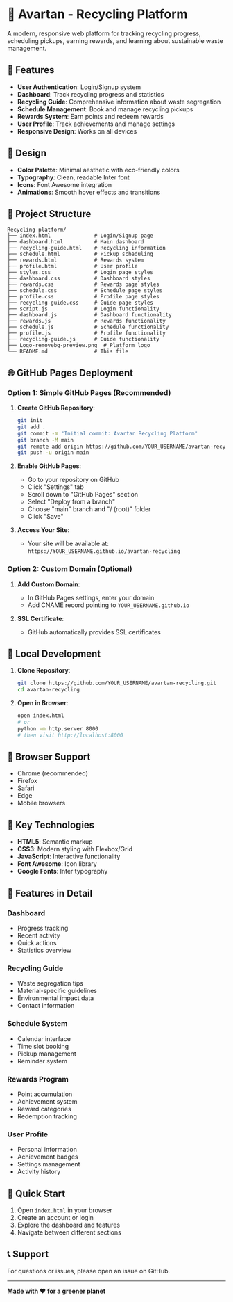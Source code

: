 # 🌿 Avartan - Recycling Platform

A modern, responsive web platform for tracking recycling progress, scheduling pickups, earning rewards, and learning about sustainable waste management.

## 🚀 Features

- **User Authentication**: Login/Signup system
- **Dashboard**: Track recycling progress and statistics
- **Recycling Guide**: Comprehensive information about waste segregation
- **Schedule Management**: Book and manage recycling pickups
- **Rewards System**: Earn points and redeem rewards
- **User Profile**: Track achievements and manage settings
- **Responsive Design**: Works on all devices

## 🎨 Design

- **Color Palette**: Minimal aesthetic with eco-friendly colors
- **Typography**: Clean, readable Inter font
- **Icons**: Font Awesome integration
- **Animations**: Smooth hover effects and transitions

## 📁 Project Structure

```
Recycling platform/
├── index.html              # Login/Signup page
├── dashboard.html          # Main dashboard
├── recycling-guide.html    # Recycling information
├── schedule.html           # Pickup scheduling
├── rewards.html            # Rewards system
├── profile.html            # User profile
├── styles.css              # Login page styles
├── dashboard.css           # Dashboard styles
├── rewards.css             # Rewards page styles
├── schedule.css            # Schedule page styles
├── profile.css             # Profile page styles
├── recycling-guide.css     # Guide page styles
├── script.js               # Login functionality
├── dashboard.js            # Dashboard functionality
├── rewards.js              # Rewards functionality
├── schedule.js             # Schedule functionality
├── profile.js              # Profile functionality
├── recycling-guide.js      # Guide functionality
├── Logo-removebg-preview.png  # Platform logo
└── README.md               # This file
```

## 🌐 GitHub Pages Deployment

### Option 1: Simple GitHub Pages (Recommended)

1. **Create GitHub Repository**:
   ```bash
   git init
   git add .
   git commit -m "Initial commit: Avartan Recycling Platform"
   git branch -M main
   git remote add origin https://github.com/YOUR_USERNAME/avartan-recycling.git
   git push -u origin main
   ```

2. **Enable GitHub Pages**:
   - Go to your repository on GitHub
   - Click "Settings" tab
   - Scroll down to "GitHub Pages" section
   - Select "Deploy from a branch"
   - Choose "main" branch and "/ (root)" folder
   - Click "Save"

3. **Access Your Site**:
   - Your site will be available at: `https://YOUR_USERNAME.github.io/avartan-recycling`

### Option 2: Custom Domain (Optional)

1. **Add Custom Domain**:
   - In GitHub Pages settings, enter your domain
   - Add CNAME record pointing to `YOUR_USERNAME.github.io`

2. **SSL Certificate**:
   - GitHub automatically provides SSL certificates

## 🔧 Local Development

1. **Clone Repository**:
   ```bash
   git clone https://github.com/YOUR_USERNAME/avartan-recycling.git
   cd avartan-recycling
   ```

2. **Open in Browser**:
   ```bash
   open index.html
   # or
   python -m http.server 8000
   # then visit http://localhost:8000
   ```

## 📱 Browser Support

- Chrome (recommended)
- Firefox
- Safari
- Edge
- Mobile browsers

## 🎯 Key Technologies

- **HTML5**: Semantic markup
- **CSS3**: Modern styling with Flexbox/Grid
- **JavaScript**: Interactive functionality
- **Font Awesome**: Icon library
- **Google Fonts**: Inter typography

## 🌟 Features in Detail

### Dashboard
- Progress tracking
- Recent activity
- Quick actions
- Statistics overview

### Recycling Guide
- Waste segregation tips
- Material-specific guidelines
- Environmental impact data
- Contact information

### Schedule System
- Calendar interface
- Time slot booking
- Pickup management
- Reminder system

### Rewards Program
- Point accumulation
- Achievement system
- Reward categories
- Redemption tracking

### User Profile
- Personal information
- Achievement badges
- Settings management
- Activity history

## 🚀 Quick Start

1. Open `index.html` in your browser
2. Create an account or login
3. Explore the dashboard and features
4. Navigate between different sections

## 📞 Support

For questions or issues, please open an issue on GitHub.

---

**Made with ❤️ for a greener planet**
